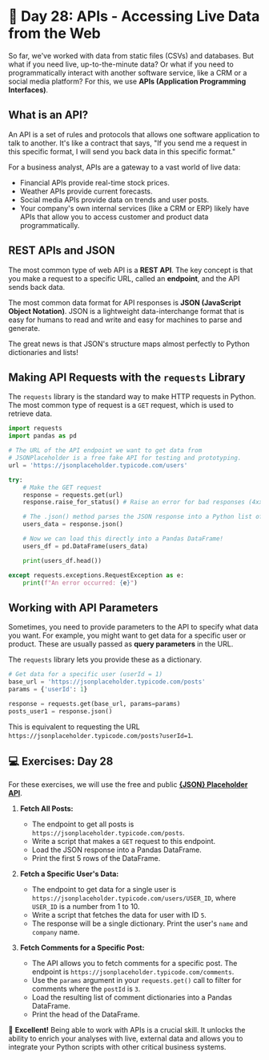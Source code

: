 # 📘 Day 28: APIs - Accessing Live Data from the Web

So far, we've worked with data from static files (CSVs) and databases. But what if you need live, up-to-the-minute data? Or what if you need to programmatically interact with another software service, like a CRM or a social media platform? For this, we use **APIs (Application Programming Interfaces)**.

## What is an API?

An API is a set of rules and protocols that allows one software application to talk to another. It's like a contract that says, "If you send me a request in this specific format, I will send you back data in this specific format."

For a business analyst, APIs are a gateway to a vast world of live data:

* Financial APIs provide real-time stock prices.
* Weather APIs provide current forecasts.
* Social media APIs provide data on trends and user posts.
* Your company's own internal services (like a CRM or ERP) likely have APIs that allow you to access customer and product data programmatically.

## REST APIs and JSON

The most common type of web API is a **REST API**. The key concept is that you make a request to a specific URL, called an **endpoint**, and the API sends back data.

The most common data format for API responses is **JSON (JavaScript Object Notation)**. JSON is a lightweight data-interchange format that is easy for humans to read and write and easy for machines to parse and generate.

The great news is that JSON's structure maps almost perfectly to Python dictionaries and lists!

## Making API Requests with the `requests` Library

The `requests` library is the standard way to make HTTP requests in Python. The most common type of request is a `GET` request, which is used to retrieve data.

```python
import requests
import pandas as pd

# The URL of the API endpoint we want to get data from
# JSONPlaceholder is a free fake API for testing and prototyping.
url = 'https://jsonplaceholder.typicode.com/users'

try:
    # Make the GET request
    response = requests.get(url)
    response.raise_for_status() # Raise an error for bad responses (4xx or 5xx)

    # The .json() method parses the JSON response into a Python list of dictionaries
    users_data = response.json()

    # Now we can load this directly into a Pandas DataFrame!
    users_df = pd.DataFrame(users_data)

    print(users_df.head())

except requests.exceptions.RequestException as e:
    print(f"An error occurred: {e}")
```

## Working with API Parameters

Sometimes, you need to provide parameters to the API to specify what data you want. For example, you might want to get data for a specific user or product. These are usually passed as **query parameters** in the URL.

The `requests` library lets you provide these as a dictionary.

```python
# Get data for a specific user (userId = 1)
base_url = 'https://jsonplaceholder.typicode.com/posts'
params = {'userId': 1}

response = requests.get(base_url, params=params)
posts_user1 = response.json()
```

This is equivalent to requesting the URL `https://jsonplaceholder.typicode.com/posts?userId=1`.

## 💻 Exercises: Day 28

For these exercises, we will use the free and public [**{JSON} Placeholder API**](https://jsonplaceholder.typicode.com/).

1. **Fetch All Posts:**
    * The endpoint to get all posts is `https://jsonplaceholder.typicode.com/posts`.
    * Write a script that makes a `GET` request to this endpoint.
    * Load the JSON response into a Pandas DataFrame.
    * Print the first 5 rows of the DataFrame.

2. **Fetch a Specific User's Data:**
    * The endpoint to get data for a single user is `https://jsonplaceholder.typicode.com/users/USER_ID`, where `USER_ID` is a number from 1 to 10.
    * Write a script that fetches the data for user with ID `5`.
    * The response will be a single dictionary. Print the user's `name` and `company` name.

3. **Fetch Comments for a Specific Post:**
    * The API allows you to fetch comments for a specific post. The endpoint is `https://jsonplaceholder.typicode.com/comments`.
    * Use the `params` argument in your `requests.get()` call to filter for comments where the `postId` is `3`.
    * Load the resulting list of comment dictionaries into a Pandas DataFrame.
    * Print the head of the DataFrame.

🎉 **Excellent!** Being able to work with APIs is a crucial skill. It unlocks the ability to enrich your analyses with live, external data and allows you to integrate your Python scripts with other critical business systems.
